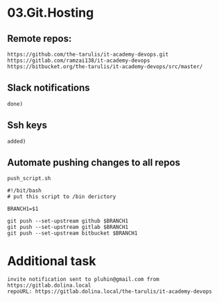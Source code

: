 # 03.Git.Hosting

## Remote repos: 
	https://github.com/the-tarulis/it-academy-devops.git
	https://gitlab.com/ramzai138/it-academy-devops
	https://bitbucket.org/the-tarulis/it-academy-devops/src/master/

## Slack notifications 
	done) 

## Ssh keys
	added) 

## Automate pushing changes to all repos 
	
	push_script.sh 

```
#!/bit/bash
# put this script to /bin derictory

BRANCH1=$1

git push --set-upstream github $BRANCH1
git push --set-upstream gitlab $BRANCH1
git push --set-upstream bitbucket $BRANCH1
```

# Additional task 
	invite notification sent to pluhin@gmail.com from https://gitlab.dolina.local
	repoURL: https://gitlab.dolina.local/the-tarulis/it-academy-devops
	
